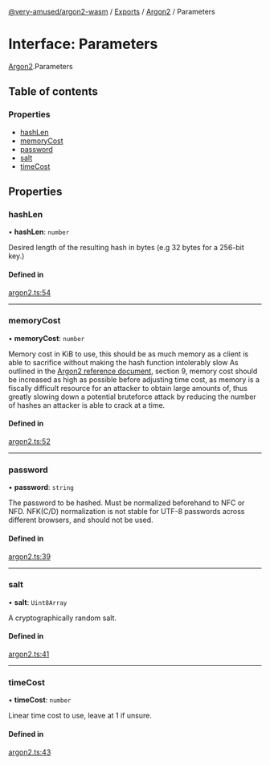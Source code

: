 [@very-amused/argon2-wasm](../README.md) / [Exports](../modules.md) / [Argon2](../modules/Argon2.md) / Parameters

# Interface: Parameters

[Argon2](../modules/Argon2.md).Parameters

## Table of contents

### Properties

- [hashLen](Argon2.Parameters.md#hashlen)
- [memoryCost](Argon2.Parameters.md#memorycost)
- [password](Argon2.Parameters.md#password)
- [salt](Argon2.Parameters.md#salt)
- [timeCost](Argon2.Parameters.md#timecost)

## Properties

### hashLen

• **hashLen**: `number`

Desired length of the resulting hash in bytes (e.g 32 bytes for a 256-bit key.)

#### Defined in

[argon2.ts:54](https://github.com/very-amused/argon2-wasm/blob/68f7017/src/argon2.ts#L54)

___

### memoryCost

• **memoryCost**: `number`

Memory cost in KiB to use,
this should be as much memory as a client is able to sacrifice without making the hash function intolerably slow
As outlined in the [Argon2 reference document](https://github.com/P-H-C/phc-winner-argon2/blob/master/argon2-specs.pdf), section 9,
memory cost should be increased as high as possible before adjusting time cost,
as memory is a fiscally difficult resource for an attacker to obtain large amounts of, thus greatly slowing down a potential bruteforce attack
by reducing the number of hashes an attacker is able to crack at a time.

#### Defined in

[argon2.ts:52](https://github.com/very-amused/argon2-wasm/blob/68f7017/src/argon2.ts#L52)

___

### password

• **password**: `string`

The password to be hashed. Must be normalized beforehand to NFC or NFD. NFK(C/D) normalization is not stable for UTF-8 passwords across different browsers, and should not be used.

#### Defined in

[argon2.ts:39](https://github.com/very-amused/argon2-wasm/blob/68f7017/src/argon2.ts#L39)

___

### salt

• **salt**: `Uint8Array`

A cryptographically random salt.

#### Defined in

[argon2.ts:41](https://github.com/very-amused/argon2-wasm/blob/68f7017/src/argon2.ts#L41)

___

### timeCost

• **timeCost**: `number`

Linear time cost to use, leave at 1 if unsure.

#### Defined in

[argon2.ts:43](https://github.com/very-amused/argon2-wasm/blob/68f7017/src/argon2.ts#L43)

